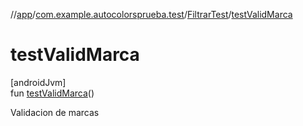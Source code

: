 //[app](../../../index.md)/[com.example.autocolorsprueba.test](../index.md)/[FiltrarTest](index.md)/[testValidMarca](test-valid-marca.md)

# testValidMarca

[androidJvm]\
fun [testValidMarca](test-valid-marca.md)()

Validacion de marcas
